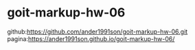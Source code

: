 # goit-markup-hw-06

github:https://github.com/ander1991son/goit-markup-hw-06.git <br>
pagina:https://ander1991son.github.io/goit-markup-hw-06/
